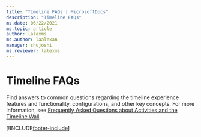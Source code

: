 ```yaml
---
title: "Timeline FAQs | MicrosoftDocs"
description: "Timeline FAQs"
ms.date: 06/22/2021
ms.topic: article
author: lalexms
ms.author: laalexan
manager: shujoshi
ms.reviewer: lalexms
---
```


# Timeline FAQs	

Find answers to common questions regarding the timeline experience features and functionality, configurations, and other key concepts.	For more information, see [Frequently Asked Questions about Activities and the Timeline Wall](/powerapps/user/faq-for-timeline-and-activity).


[!INCLUDE[footer-include](../includes/footer-banner.md)]
